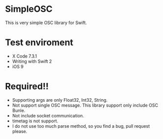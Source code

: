 # SimpleOSC
This is very simple OSC library for Swift.

# Test enviroment
* X Code 7.3.1
* Writing with Swift 2
* iOS 9

# Required!!
* Supporting args are only Float32, Int32, String.
* Not support single OSC message. This library support only include OSC Bunle. 
* Not include socket communication.
* timetag is not support.
* I do not use too much parse method, so you find a bug, pull request please.
